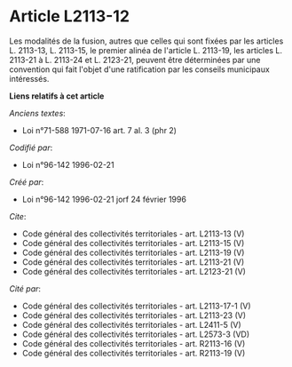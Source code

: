 # Article L2113-12

Les modalités de la fusion, autres que celles qui sont fixées par les articles L. 2113-13, L. 2113-15, le premier alinéa de
l'article L. 2113-19, les articles L. 2113-21 à L. 2113-24 et L. 2123-21, peuvent être déterminées par une convention qui
fait l'objet d'une ratification par les conseils municipaux intéressés.

**Liens relatifs à cet article**

_Anciens textes_:

  - Loi n°71-588 1971-07-16 art. 7 al. 3 (phr 2)

_Codifié par_:

  - Loi n°96-142 1996-02-21

_Créé par_:

  - Loi n°96-142 1996-02-21 jorf 24 février 1996

_Cite_:

  - Code général des collectivités territoriales - art. L2113-13 (V)
  - Code général des collectivités territoriales - art. L2113-15 (V)
  - Code général des collectivités territoriales - art. L2113-19 (V)
  - Code général des collectivités territoriales - art. L2113-21 (V)
  - Code général des collectivités territoriales - art. L2123-21 (V)

_Cité par_:

  - Code général des collectivités territoriales - art. L2113-17-1 (V)
  - Code général des collectivités territoriales - art. L2113-23 (V)
  - Code général des collectivités territoriales - art. L2411-5 (V)
  - Code général des collectivités territoriales - art. L2573-3 (VD)
  - Code général des collectivités territoriales - art. R2113-16 (V)
  - Code général des collectivités territoriales - art. R2113-19 (V)
